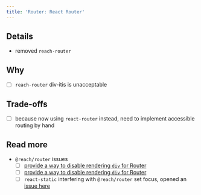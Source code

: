 ```yaml
---
title: 'Router: React Router'
---
```


## Details

- removed `reach-router`

## Why

- [ ] `reach-router` div-itis is unacceptable

## Trade-offs

- [ ] because now using `react-router` instead, need to implement accessible routing by hand

## Read more

- `@reach/router` issues
  - [ ] [provide a way to disable rendering `div` for Router](https://github.com/reach/router/issues/63)
  - [ ] [provide a way to disable rendering `div` for Router](https://github.com/reach/router/issues/105)
  - [ ] `react-static` interfering with `@reach/router` set focus, opened an [issue here](https://github.com/nozzle/react-static/issues/1147)

